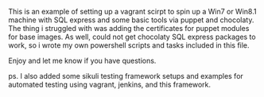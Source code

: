This is an example of setting up a vagrant scirpt to spin up a Win7 or Win8.1 machine with SQL express and some basic tools via puppet and chocolaty. 
The thing i struggled with was adding the certificates for puppet modules for base images. 
As well, could not get chocolaty SQL express packages to work, so i wrote my own powershell scripts and tasks included in this file. 

Enjoy and let me know if you have questions. 

ps. I also added some sikuli testing framework setups and examples for automated testing using vagrant, jenkins, and this framework. 